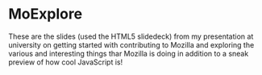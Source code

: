 MoExplore
=========

These are the slides (used the HTML5 slidedeck) from my presentation at university on getting started with contributing to Mozilla and exploring the various and interesting things thar Mozilla is doing in addition to a sneak preview of how cool JavaScript is!